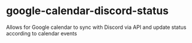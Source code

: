 # google-calendar-discord-status
Allows for Google calendar to sync with Discord via API and update status according to calendar events
